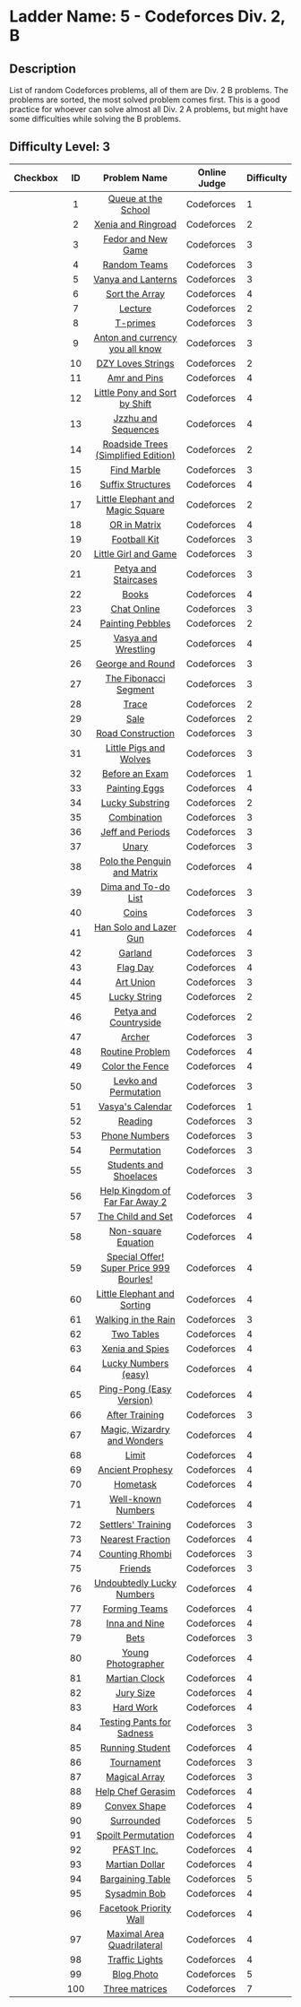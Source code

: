 # Ladder Name: 5 - Codeforces Div. 2, B
## Description
 List of random Codeforces problems, all of them are Div. 2 B problems. The problems are sorted, the most solved problem comes first. This is a good practice for whoever can solve almost all Div. 2 A problems, but might have some difficulties while solving the B problems.
## Difficulty Level: 3

| Checkbox | ID  | Problem Name | Online Judge | Difficulty |
|---|:---:|:---:|---|---|
| |1|[Queue at the School](http://codeforces.com/problemset/problem/266/B)|Codeforces|1|
| |2|[Xenia and Ringroad](http://codeforces.com/problemset/problem/339/B)|Codeforces|2|
| |3|[Fedor and New Game](http://codeforces.com/problemset/problem/467/B)|Codeforces|3|
| |4|[Random Teams](http://codeforces.com/problemset/problem/478/B)|Codeforces|3|
| |5|[Vanya and Lanterns](http://codeforces.com/problemset/problem/492/B)|Codeforces|3|
| |6|[Sort the Array](http://codeforces.com/problemset/problem/451/B)|Codeforces|4|
| |7|[Lecture](http://codeforces.com/problemset/problem/499/B)|Codeforces|2|
| |8|[T-primes](http://codeforces.com/problemset/problem/230/B)|Codeforces|3|
| |9|[Anton and currency you all know](http://codeforces.com/problemset/problem/508/B)|Codeforces|3|
| |10|[DZY Loves Strings](http://codeforces.com/problemset/problem/447/B)|Codeforces|2|
| |11|[Amr and Pins](http://codeforces.com/problemset/problem/507/B)|Codeforces|4|
| |12|[Little Pony and Sort by Shift](http://codeforces.com/problemset/problem/454/B)|Codeforces|4|
| |13|[Jzzhu and Sequences](http://codeforces.com/problemset/problem/450/B)|Codeforces|4|
| |14|[Roadside Trees (Simplified Edition)](http://codeforces.com/problemset/problem/265/B)|Codeforces|2|
| |15|[Find Marble](http://codeforces.com/problemset/problem/285/B)|Codeforces|3|
| |16|[Suffix Structures](http://codeforces.com/problemset/problem/448/B)|Codeforces|4|
| |17|[Little Elephant and Magic Square](http://codeforces.com/problemset/problem/259/B)|Codeforces|2|
| |18|[OR in Matrix](http://codeforces.com/problemset/problem/486/B)|Codeforces|4|
| |19|[Football Kit](http://codeforces.com/problemset/problem/432/B)|Codeforces|3|
| |20|[Little Girl and Game](http://codeforces.com/problemset/problem/276/B)|Codeforces|3|
| |21|[Petya and Staircases](http://codeforces.com/problemset/problem/362/B)|Codeforces|3|
| |22|[Books](http://codeforces.com/problemset/problem/279/B)|Codeforces|4|
| |23|[Chat Online](http://codeforces.com/problemset/problem/469/B)|Codeforces|3|
| |24|[Painting Pebbles](http://codeforces.com/problemset/problem/509/B)|Codeforces|2|
| |25|[Vasya and Wrestling](http://codeforces.com/problemset/problem/493/B)|Codeforces|4|
| |26|[George and Round](http://codeforces.com/problemset/problem/387/B)|Codeforces|3|
| |27|[The Fibonacci Segment](http://codeforces.com/problemset/problem/365/B)|Codeforces|3|
| |28|[Trace](http://codeforces.com/problemset/problem/157/B)|Codeforces|2|
| |29|[Sale](http://codeforces.com/problemset/problem/34/B)|Codeforces|2|
| |30|[Road Construction](http://codeforces.com/problemset/problem/330/B)|Codeforces|3|
| |31|[Little Pigs and Wolves](http://codeforces.com/problemset/problem/116/B)|Codeforces|3|
| |32|[Before an Exam](http://codeforces.com/problemset/problem/4/B)|Codeforces|1|
| |33|[Painting Eggs](http://codeforces.com/problemset/problem/282/B)|Codeforces|4|
| |34|[Lucky Substring](http://codeforces.com/problemset/problem/122/B)|Codeforces|2|
| |35|[Combination](http://codeforces.com/problemset/problem/155/B)|Codeforces|3|
| |36|[Jeff and Periods](http://codeforces.com/problemset/problem/352/B)|Codeforces|3|
| |37|[Unary](http://codeforces.com/problemset/problem/133/B)|Codeforces|3|
| |38|[Polo the Penguin and Matrix](http://codeforces.com/problemset/problem/289/B)|Codeforces|4|
| |39|[Dima and To-do List](http://codeforces.com/problemset/problem/366/B)|Codeforces|3|
| |40|[Coins](http://codeforces.com/problemset/problem/58/B)|Codeforces|3|
| |41|[Han Solo and Lazer Gun](http://codeforces.com/problemset/problem/514/B)|Codeforces|4|
| |42|[Garland](http://codeforces.com/problemset/problem/408/B)|Codeforces|3|
| |43|[Flag Day](http://codeforces.com/problemset/problem/357/B)|Codeforces|4|
| |44|[Art Union](http://codeforces.com/problemset/problem/416/B)|Codeforces|3|
| |45|[Lucky String](http://codeforces.com/problemset/problem/110/B)|Codeforces|2|
| |46|[Petya and Countryside](http://codeforces.com/problemset/problem/66/B)|Codeforces|2|
| |47|[Archer](http://codeforces.com/problemset/problem/312/B)|Codeforces|3|
| |48|[Routine Problem](http://codeforces.com/problemset/problem/337/B)|Codeforces|4|
| |49|[Color the Fence](http://codeforces.com/problemset/problem/349/B)|Codeforces|4|
| |50|[Levko and Permutation](http://codeforces.com/problemset/problem/361/B)|Codeforces|3|
| |51|[Vasya's Calendar](http://codeforces.com/problemset/problem/182/B)|Codeforces|1|
| |52|[Reading](http://codeforces.com/problemset/problem/234/B)|Codeforces|3|
| |53|[Phone Numbers](http://codeforces.com/problemset/problem/151/B)|Codeforces|3|
| |54|[Permutation](http://codeforces.com/problemset/problem/359/B)|Codeforces|3|
| |55|[Students and Shoelaces](http://codeforces.com/problemset/problem/129/B)|Codeforces|3|
| |56|[Help Kingdom of Far Far Away 2](http://codeforces.com/problemset/problem/143/B)|Codeforces|3|
| |57|[The Child and Set](http://codeforces.com/problemset/problem/437/B)|Codeforces|4|
| |58|[Non-square Equation](http://codeforces.com/problemset/problem/233/B)|Codeforces|4|
| |59|[Special Offer! Super Price 999 Bourles!](http://codeforces.com/problemset/problem/219/B)|Codeforces|4|
| |60|[Little Elephant and Sorting](http://codeforces.com/problemset/problem/205/B)|Codeforces|4|
| |61|[Walking in the Rain](http://codeforces.com/problemset/problem/192/B)|Codeforces|3|
| |62|[Two Tables](http://codeforces.com/problemset/problem/228/B)|Codeforces|4|
| |63|[Xenia and Spies](http://codeforces.com/problemset/problem/342/B)|Codeforces|4|
| |64|[Lucky Numbers (easy)](http://codeforces.com/problemset/problem/96/B)|Codeforces|4|
| |65|[Ping-Pong (Easy Version)](http://codeforces.com/problemset/problem/320/B)|Codeforces|4|
| |66|[After Training](http://codeforces.com/problemset/problem/195/B)|Codeforces|3|
| |67|[Magic, Wizardry and Wonders](http://codeforces.com/problemset/problem/231/B)|Codeforces|4|
| |68|[Limit](http://codeforces.com/problemset/problem/197/B)|Codeforces|4|
| |69|[Ancient Prophesy](http://codeforces.com/problemset/problem/260/B)|Codeforces|4|
| |70|[Hometask](http://codeforces.com/problemset/problem/214/B)|Codeforces|4|
| |71|[Well-known Numbers](http://codeforces.com/problemset/problem/225/B)|Codeforces|4|
| |72|[Settlers' Training](http://codeforces.com/problemset/problem/63/B)|Codeforces|3|
| |73|[Nearest Fraction](http://codeforces.com/problemset/problem/281/B)|Codeforces|4|
| |74|[Counting Rhombi](http://codeforces.com/problemset/problem/189/B)|Codeforces|3|
| |75|[Friends](http://codeforces.com/problemset/problem/94/B)|Codeforces|3|
| |76|[Undoubtedly Lucky Numbers](http://codeforces.com/problemset/problem/244/B)|Codeforces|4|
| |77|[Forming Teams](http://codeforces.com/problemset/problem/216/B)|Codeforces|4|
| |78|[Inna and Nine](http://codeforces.com/problemset/problem/374/B)|Codeforces|4|
| |79|[Bets](http://codeforces.com/problemset/problem/69/B)|Codeforces|3|
| |80|[Young Photographer](http://codeforces.com/problemset/problem/14/B)|Codeforces|4|
| |81|[Martian Clock](http://codeforces.com/problemset/problem/149/B)|Codeforces|4|
| |82|[Jury Size](http://codeforces.com/problemset/problem/254/B)|Codeforces|4|
| |83|[Hard Work](http://codeforces.com/problemset/problem/61/B)|Codeforces|4|
| |84|[Testing Pants for Sadness](http://codeforces.com/problemset/problem/103/A)|Codeforces|3|
| |85|[Running Student](http://codeforces.com/problemset/problem/9/B)|Codeforces|4|
| |86|[Tournament](http://codeforces.com/problemset/problem/27/B)|Codeforces|3|
| |87|[Magical Array](http://codeforces.com/problemset/problem/83/A)|Codeforces|3|
| |88|[Help Chef Gerasim](http://codeforces.com/problemset/problem/99/B)|Codeforces|4|
| |89|[Convex Shape](http://codeforces.com/problemset/problem/275/B)|Codeforces|4|
| |90|[Surrounded](http://codeforces.com/problemset/problem/190/B)|Codeforces|5|
| |91|[Spoilt Permutation](http://codeforces.com/problemset/problem/56/B)|Codeforces|4|
| |92|[PFAST Inc.](http://codeforces.com/problemset/problem/114/B)|Codeforces|4|
| |93|[Martian Dollar](http://codeforces.com/problemset/problem/41/B)|Codeforces|4|
| |94|[Bargaining Table](http://codeforces.com/problemset/problem/22/B)|Codeforces|5|
| |95|[Sysadmin Bob](http://codeforces.com/problemset/problem/31/B)|Codeforces|4|
| |96|[Facetook Priority Wall](http://codeforces.com/problemset/problem/75/B)|Codeforces|4|
| |97|[Maximal Area Quadrilateral](http://codeforces.com/problemset/problem/340/B)|Codeforces|4|
| |98|[Traffic Lights](http://codeforces.com/problemset/problem/29/B)|Codeforces|4|
| |99|[Blog Photo](http://codeforces.com/problemset/problem/53/B)|Codeforces|5|
| |100|[Three matrices](http://codeforces.com/problemset/problem/393/B)|Codeforces|7|
